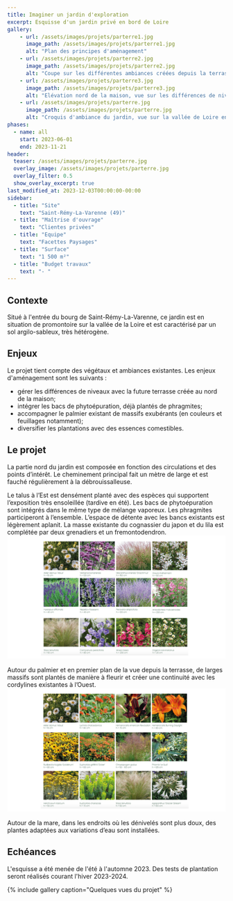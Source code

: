 ```yaml
---
title: Imaginer un jardin d'exploration
excerpt: Esquisse d'un jardin privé en bord de Loire
gallery:
    - url: /assets/images/projets/parterre1.jpg
      image_path: /assets/images/projets/parterre1.jpg
      alt: "Plan des principes d'aménagement"
    - url: /assets/images/projets/parterre2.jpg
      image_path: /assets/images/projets/parterre2.jpg
      alt: "Coupe sur les différentes ambiances créées depuis la terrasse jusqu'à la mare"
    - url: /assets/images/projets/parterre3.jpg
      image_path: /assets/images/projets/parterre3.jpg
      alt: "Elévation nord de la maison, vue sur les différences de niveaux gérée entre la terrasse et le garage"
    - url: /assets/images/projets/parterre.jpg
      image_path: /assets/images/projets/parterre.jpg
      alt: "Croquis d'ambiance du jardin, vue sur la vallée de Loire en fond de scène"
phases:
  - name: all
    start: 2023-06-01
    end: 2023-11-21
header:
  teaser: /assets/images/projets/parterre.jpg
  overlay_image: /assets/images/projets/parterre.jpg
  overlay_filter: 0.5
  show_overlay_excerpt: true
last_modified_at: 2023-12-03T00:00:00-00:00
sidebar:
  - title: "Site"
    text: "Saint-Rémy-La-Varenne (49)"
  - title: "Maîtrise d'ouvrage"
    text: "Clientes privées"
  - title: "Equipe"
    text: "Facettes Paysages"
  - title: "Surface"
    text: "1 500 m²"
  - title: "Budget travaux"
    text: "- "
---
```

## Contexte

Situé à l'entrée du bourg de Saint-Rémy-La-Varenne, ce jardin est en situation de promontoire sur la vallée de la Loire et est caractérisé par un sol argilo-sableux, très hétérogène.


## Enjeux

Le projet tient compte des végétaux et ambiances existantes. 
Les enjeux d'aménagement sont les suivants :
* gérer les différences de niveaux avec la future terrasse créée au nord de la maison;
* intégrer les bacs de phytoépuration, déjà plantés de phragmites;
* accompagner le palmier existant de massifs exubérants (en couleurs et feuillages notamment);
* diversifier les plantations avec des essences comestibles.

## Le projet

La partie nord du jardin est composée en fonction des circulations et des points d’intérêt.
Le cheminement principal fait un mètre de large et est fauché régulièrement à la débrouissalleuse.

Le talus à l’Est est densément planté avec des espèces qui supportent l’exposition très ensoleillée (tardive en été). Les bacs de phytoépuration sont intégrés dans le même type de mélange vaporeux. Les phragmites participeront à l’ensemble.
L’espace de détente avec les bancs existants est légèrement aplanit. La masse existante du cognassier du japon et du lila est complétée par deux grenadiers et un fremontodendron.
![palette végétale libre et naturelle, évocation des bords de Loire](/assets/images/projets/parterre5.jpg)

Autour du palmier et en premier plan de la vue depuis la terrasse, de larges massifs sont plantés de manière à fleurir et créer une continuité avec les cordylines existantes à l’Ouest.
![palette végétale libre et naturelle, évocation des bords de Loire](/assets/images/projets/parterre4.jpg)

Autour de la mare, dans les endroits où les dénivelés sont plus doux, des plantes adaptées aux variations d’eau sont installées.

## Echéances

L'esquisse a été menée de l'été à l'automne 2023.
Des tests de plantation seront réalisés courant l'hiver 2023-2024. 

{% include gallery caption="Quelques vues du projet" %}
